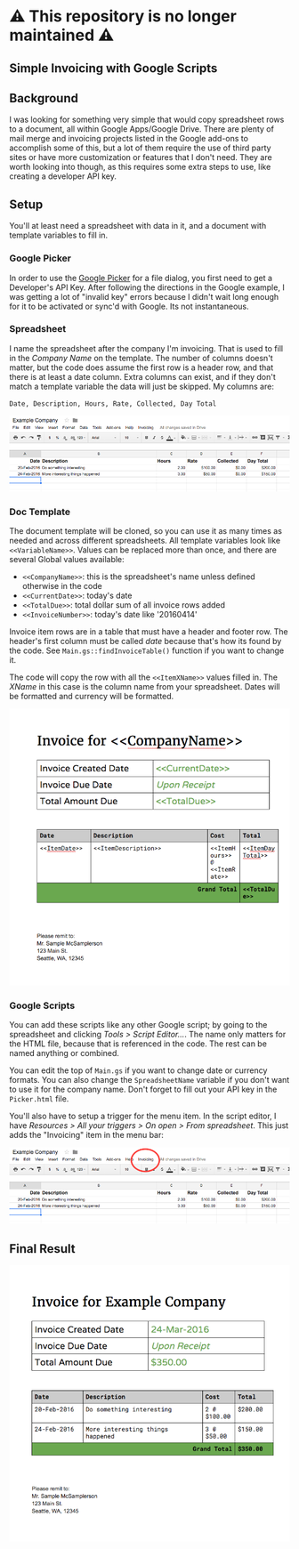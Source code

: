 # ⚠️ This repository is no longer maintained ⚠️

## Simple Invoicing with Google Scripts

## Background
I was looking for something very simple that would copy spreadsheet rows to a document, all within Google Apps/Google Drive. There are plenty of mail merge and invoicing projects listed in the Google add-ons to accomplish some of this, but a lot of them require the use of third party sites or have more customization or features that I don't need. They are worth looking into though, as this requires some extra steps to use, like creating a developer API key. 

## Setup

You'll at least need a spreadsheet with data in it, and a document with template variables to fill in. 

### Google Picker

In order to use the [Google Picker](https://developers.google.com/apps-script/guides/dialogs#file-open_dialogs) for a file dialog, you first need to get a Developer's API Key. After following the directions in the Google example, I was getting a lot of "invalid key" errors because I didn't wait long enough for it to be activated or sync'd with Google. Its not instantaneous. 

### Spreadsheet

I name the spreadsheet after the company I'm invoicing. That is used to fill in the _Company Name_ on the template. The number of columns doesn't matter, but the code does assume the first row is a header row, and that there is at least a date column. Extra columns can exist, and if they don't match a template variable the data will just be skipped. My columns are:
```
Date, Description, Hours, Rate, Collected, Day Total
```

![Spreadsheet Screenshot](/doc/spreadsheet.png)

### Doc Template

The document template will be cloned, so you can use it as many times as needed and across different spreadsheets. All template variables look like `<<VariableName>>`. Values can be replaced more than once, and there are several Global values available:
* `<<CompanyName>>`: this is the spreadsheet's name unless defined otherwise in the code
* `<<CurrentDate>>`: today's date
* `<<TotalDue>>`: total dollar sum of all invoice rows added
* `<<InvoiceNumber>>`: today's date like '20160414'

Invoice item rows are in a table that must have a header and footer row. The header's first column must be called _date_ because that's how its found by the code. See `Main.gs::findInvoiceTable()` function if you want to change it.

The code will copy the row with all the `<<ItemXName>>` values filled in. The _XName_ in this case is the column name from your spreadsheet. Dates will be formatted and currency will be formatted. 

![Invoice Template Screenshot](/doc/invoice-template.png)

### Google Scripts

You can add these scripts like any other Google script; by going to the spreadsheet and clicking *Tools > Script Editor...*. The name only matters for the HTML file, because that is referenced in the code. The rest can be named anything or combined. 

You can edit the top of `Main.gs` if you want to change date or currency formats. You can also change the `SpreadsheetName` variable if you don't want to use it for the company name. Don't forget to fill out your API key in the `Picker.html` file. 

You'll also have to setup a trigger for the menu item. In the script editor, I have *Resources > All your triggers > On open > From spreadsheet*. This just adds the "Invoicing" item in the menu bar:

![Menu Item](/doc/spreadsheet-menu.png)

## Final Result

![Final Doc](/doc/invoice-final.png)

